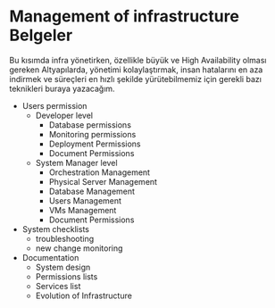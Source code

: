 # Management of infrastructure Belgeler

Bu kısımda infra yönetirken, özellikle büyük ve High Availability olması gereken Altyapılarda, yönetimi kolaylaştırmak, insan hatalarını en aza indirmek ve süreçleri en hızlı şekilde yürütebilmemiz için gerekli bazı teknikleri buraya yazacağım.


- Users permission
  - Developer level
    - Database permissions
    - Monitoring permissions
    - Deployment Permissions
    - Document Permissions
  - System Manager level 
    - Orchestration Management
    - Physical Server Management
    - Database Management
    - Users Management
    - VMs Management
    - Document Permissions
- System checklists
  - troubleshooting
  - new change monitoring
- Documentation
  - System design
  - Permissions lists
  - Services list
  - Evolution of Infrastructure